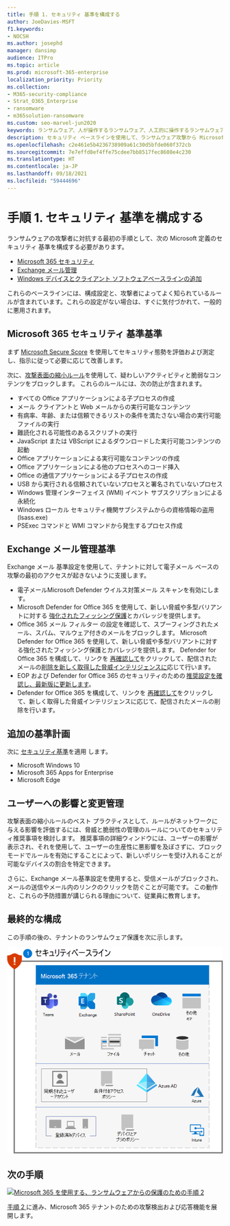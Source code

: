```yaml
---
title: 手順 1. セキュリティ 基準を構成する
author: JoeDavies-MSFT
f1.keywords:
- NOCSH
ms.author: josephd
manager: dansimp
audience: ITPro
ms.topic: article
ms.prod: microsoft-365-enterprise
localization_priority: Priority
ms.collection:
- M365-security-compliance
- Strat_O365_Enterprise
- ransomware
- m365solution-ransomware
ms.custom: seo-marvel-jun2020
keywords: ランサムウェア、人が操作するランサムウェア、人工的に操作するランサムウェア、HumOR、強要攻撃、ランサムウェア攻撃、暗号化、暗号ウイルス学
description: セキュリティ ベースラインを使用して、ランサムウェア攻撃から Microsoft 365 リソースを保護します。
ms.openlocfilehash: c2e461e5b4236738909a61c30d5bfde060f372cb
ms.sourcegitcommit: 7e7effd8ef4ffe75cdee7bb8517fec8608e4c230
ms.translationtype: HT
ms.contentlocale: ja-JP
ms.lasthandoff: 09/18/2021
ms.locfileid: "59444696"
---
```

# <a name="step-1-configure-security-baselines"></a>手順 1. セキュリティ 基準を構成する

ランサムウェアの攻撃者に対抗する最初の手順として、次の Microsoft 定義のセキュリティ 基準を構成する必要があります。

- [Microsoft 365 セキュリティ](#microsoft-365-security-baseline)
- [Exchange メール管理](#exchange-email-management-baseline)
- [Windows デバイスとクライアント ソフトウェアベースラインの追加](#additional-baselines)

これらのベースラインには、構成設定と、攻撃者によってよく知られているルールが含まれています。これらの設定がない場合は、すぐに気付づかれて、一般的に悪用されます。

## <a name="microsoft-365-security-baseline"></a>Microsoft 365 セキュリティ 基準基準

まず [Microsoft Secure Score](/microsoft-365/security/defender/microsoft-secure-score) を使用してセキュリティ態勢を評価および測定し、指示に従って必要に応じて改善します。

次に、[攻撃表面の縮小ルール](/microsoft-365/security/defender-endpoint/attack-surface-reduction)を使用して、疑わしいアクティビティと脆弱なコンテンツをブロックします。 これらのルールには、次の防止が含まれます。

- すべての Office アプリケーションによる子プロセスの作成
- メール クライアントと Web メールからの実行可能なコンテンツ
- 有病率、年齢、または信頼できるリストの条件を満たさない場合の実行可能ファイルの実行
- 難読化される可能性のあるスクリプトの実行
- JavaScript または VBScript によるダウンロードした実行可能コンテンツの起動
- Office アプリケーションによる実行可能なコンテンツの作成
- Office アプリケーションによる他のプロセスへのコード挿入
- Office の通信アプリケーションによる子プロセスの作成
- USB から実行される信頼されていないプロセスと署名されていないプロセス
- Windows 管理インターフェイス (WMI) イベント サブスクリプションによる永続化
- Windows ローカル セキュリティ機関サブシステムからの資格情報の盗用 (lsass.exe)
- PSExec コマンドと WMI コマンドから発生するプロセス作成

## <a name="exchange-email-management-baseline"></a>Exchange メール管理基準 

Exchange メール 基準設定を使用して、テナントに対して電子メール ベースの攻撃の最初のアクセスが起きないように支援します。

- 電子メールMicrosoft Defender ウイルス対策メール スキャンを有効にします。
- Microsoft Defender for Office 365 を使用して、新しい脅威や多型バリアントに対する [強化されたフィッシング保護](/microsoft-365/security/office-365-security/anti-phishing-protection)とカバレッジを提供します。
- Office 365 メール フィルター の設定を確認して、スプーフィングされたメール、スパム、マルウェア付きのメールをブロックします。 Microsoft Defender for Office 365 を使用して、新しい脅威や多型バリアントに対する強化されたフィッシング保護とカバレッジを提供します。 Defender for Office 365 を構成して、リンクを [再確認して](/microsoft-365/security/office-365-security/atp-safe-links)をクリックして、配信されたメールの[削除を新しく取得した脅威インテリジェンスに](/microsoft-365/security/office-365-security/zero-hour-auto-purge)応じて行います。
- EOP および Defender for Office 365 のセキュリティのための [推奨設定を確認し、最新版に更新します](/microsoft-365/security/office-365-security/recommended-settings-for-eop-and-office365-atp)。
- Defender for Office 365 を構成して、リンクを [再確認して](/microsoft-365/security/office-365-security/set-up-safe-links-policies)をクリックして、新しく取得した脅威インテリジェンスに応じて、配信されたメールの削除を行います。

## <a name="additional-baselines"></a>追加の基準計画

次に [セキュリティ基準](https://techcommunity.microsoft.com/t5/microsoft-security-baselines/bg-p/Microsoft-Security-Baselines)を適用 します。

- Microsoft Windows 10
- Microsoft 365 Apps for Enterprise
- Microsoft Edge

## <a name="impact-on-users-and-change-management"></a>ユーザーへの影響と変更管理

攻撃表面の縮小ルールのベスト プラクティスとして、ルールがネットワークに与える影響を評価するには、脅威と脆弱性の管理のルールについてのセキュリティ推奨事項を検討します。 推奨事項の詳細ウィンドウには、ユーザーの影響が表示され、それを使用して、ユーザーの生産性に悪影響を及ぼさずに、ブロック モードでルールを有効にすることによって、新しいポリシーを受け入れることが可能なデバイスの割合を特定できます。

さらに、Exchange メール基準設定を使用すると、受信メールがブロックされ、メールの送信やメール内のリンクのクリックを防ぐことが可能です。 この動作と、これらの予防措置が講じられる理由について、従業員に教育します。

## <a name="resulting-configuration"></a>最終的な構成

この手順の後の、テナントのランサムウェア保護を次に示します。

![手順 1 の後の、Microsoft 365 テナントのランサムウェア保護](../media/ransomware-protection-microsoft-365/ransomware-protection-microsoft-365-architecture-step1.png)


## <a name="next-step"></a>次の手順

[![Microsoft 365 を使用する、ランサムウェアからの保護のための手順 2 ](../media/ransomware-protection-microsoft-365/ransomware-protection-microsoft-365-step2.png)](ransomware-protection-microsoft-365-attack-detection-response.md)

[手順 2 ](ransomware-protection-microsoft-365-attack-detection-response.md)に進み、Microsoft 365 テナントのための攻撃検出および応答機能を展開します。
